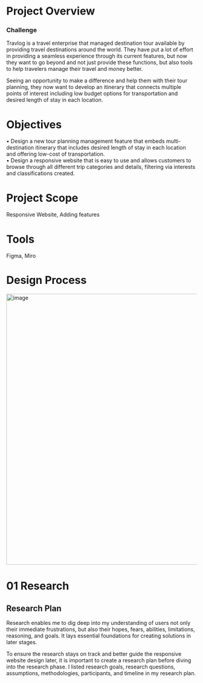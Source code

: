 # Project Overview
### Challenge

Travlog is a travel enterprise that managed 
destination tour available by providing
travel destinations around the world. They have
put a lot of effort in providing a seamless experience
through its current features, but now they want to
go beyond and not just provide these functions, but also
tools to help travelers manage their travel and money better.

Seeing an opportunity to make a difference and help
them with their tour planning, they now want to develop
an itinerary that connects multiple points of interest including
low budget options for transportation and desired length of stay in each location.

# Objectives
• Design a new tour planning management feature that embeds
	multi-destination itinerary that includes desired length of stay in each location and offering low-cost of transportation. <br>
• Design a responsive website that is easy to use and allows customers to browse through all different trip categories
and details, filtering via interests and classifications created.

# Project Scope
Responsive Website, Adding features 

# Tools
Figma, Miro

# Design Process
<img width="716" alt="image" src="https://github.com/i252-hub/Travel-Planner-Site/assets/74281449/8b6a2ce5-09ee-4b0a-885f-515a4644b59e">


# 01 Research
## Research Plan
Research enables me to dig deep into my understanding of users
not only their immediate frustrations, but also their hopes, fears, abilities, limitations, reasoning, and goals. It lays essential foundations for creating solutions
in later stages. <br>
 
To ensure the research stays on track and better guide the responsive website
design later, it is important to create a research plan before diving into the
research phase. I listed research goals, research questions, assumptions,
methodologies, participants, and timeline in my research plan.







